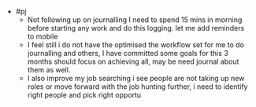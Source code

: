 - #pj
	- Not following up on journalling I need to spend 15 mins in morning before starting any work and do this logging. let me add reminders to mobile
	- I feel still i do not have the optimised the workflow set for me to do journalling and others, I have committed some goals for this 3 months should focus on achieving all, may be need journal about them as well.
	- I also improve my job searching i see people are not taking up new roles or move forward with the job hunting further, i need to identify right people and pick right opportu